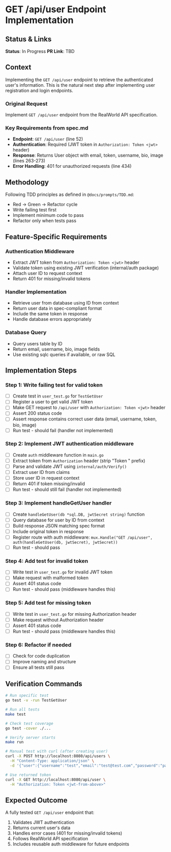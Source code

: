 # GET /api/user Endpoint Implementation

## Status & Links

**Status**: In Progress
**PR Link**: TBD

## Context

Implementing the `GET /api/user` endpoint to retrieve the authenticated user's information. This is the natural next step after implementing user registration and login endpoints.

### Original Request
Implement `GET /api/user` endpoint from the RealWorld API specification.

### Key Requirements from spec.md
- **Endpoint**: `GET /api/user` (line 52)
- **Authentication**: Required (JWT token in `Authorization: Token <jwt>` header)
- **Response**: Returns User object with email, token, username, bio, image (lines 263-273)
- **Error Handling**: 401 for unauthorized requests (line 434)

## Methodology

Following TDD principles as defined in `@docs/prompts/TDD.md`:
- Red → Green → Refactor cycle
- Write failing test first
- Implement minimum code to pass
- Refactor only when tests pass

## Feature-Specific Requirements

### Authentication Middleware
- Extract JWT token from `Authorization: Token <jwt>` header
- Validate token using existing JWT verification (internal/auth package)
- Attach user ID to request context
- Return 401 for missing/invalid tokens

### Handler Implementation
- Retrieve user from database using ID from context
- Return user data in spec-compliant format
- Include the same token in response
- Handle database errors appropriately

### Database Query
- Query users table by ID
- Return email, username, bio, image fields
- Use existing sqlc queries if available, or raw SQL

## Implementation Steps

### Step 1: Write failing test for valid token
- [ ] Create test in `user_test.go` for `TestGetUser`
- [ ] Register a user to get valid JWT token
- [ ] Make GET request to `/api/user` with `Authorization: Token <jwt>` header
- [ ] Assert 200 status code
- [ ] Assert response contains correct user data (email, username, token, bio, image)
- [ ] Run test - should fail (handler not implemented)

### Step 2: Implement JWT authentication middleware
- [ ] Create `auth` middleware function in `main.go`
- [ ] Extract token from `Authorization` header (strip "Token " prefix)
- [ ] Parse and validate JWT using `internal/auth/Verify()`
- [ ] Extract user ID from claims
- [ ] Store user ID in request context
- [ ] Return 401 if token missing/invalid
- [ ] Run test - should still fail (handler not implemented)

### Step 3: Implement handleGetUser handler
- [ ] Create `handleGetUser(db *sql.DB, jwtSecret string)` function
- [ ] Query database for user by ID from context
- [ ] Build response JSON matching spec format
- [ ] Include original token in response
- [ ] Register route with auth middleware: `mux.Handle("GET /api/user", auth(handleGetUser(db, jwtSecret), jwtSecret))`
- [ ] Run test - should pass

### Step 4: Add test for invalid token
- [ ] Write test in `user_test.go` for invalid JWT token
- [ ] Make request with malformed token
- [ ] Assert 401 status code
- [ ] Run test - should pass (middleware handles this)

### Step 5: Add test for missing token
- [ ] Write test in `user_test.go` for missing Authorization header
- [ ] Make request without Authorization header
- [ ] Assert 401 status code
- [ ] Run test - should pass (middleware handles this)

### Step 6: Refactor if needed
- [ ] Check for code duplication
- [ ] Improve naming and structure
- [ ] Ensure all tests still pass

## Verification Commands

```bash
# Run specific test
go test -v -run TestGetUser

# Run all tests
make test

# Check test coverage
go test -cover ./...

# Verify server starts
make run

# Manual test with curl (after creating user)
curl -X POST http://localhost:8080/api/users \
  -H "Content-Type: application/json" \
  -d '{"user":{"username":"test","email":"test@test.com","password":"password"}}'

# Use returned token
curl -X GET http://localhost:8080/api/user \
  -H "Authorization: Token <jwt-from-above>"
```

## Expected Outcome

A fully tested `GET /api/user` endpoint that:
1. Validates JWT authentication
2. Returns current user's data
3. Handles error cases (401 for missing/invalid tokens)
4. Follows RealWorld API specification
5. Includes reusable auth middleware for future endpoints
